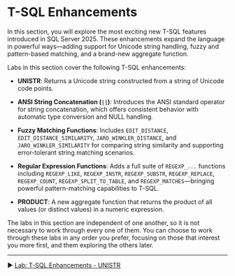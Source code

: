 ﻿# T-SQL Enhancements

In this section, you will explore the most exciting new T-SQL features introduced in SQL Server 2025. These enhancements expand the language in powerful ways—adding support for Unicode string handling, fuzzy and pattern-based matching, and a brand-new aggregate function.

Labs in this section cover the following T-SQL enhancements:

* **UNISTR**: Returns a Unicode string constructed from a string of Unicode code points.

* **ANSI String Concatenation (`||`)**: Introduces the ANSI standard operator for string concatenation, which offers consistent behavior with automatic type conversion and NULL handling.

* **Fuzzy Matching Functions**: Includes `EDIT_DISTANCE`, `EDIT_DISTANCE_SIMILARITY`, `JARO_WINKLER_DISTANCE`, and `JARO_WINKLER_SIMILARITY` for comparing string similarity and supporting error-tolerant string matching scenarios.

* **Regular Expression Functions**: Adds a full suite of `REGEXP_...` functions including `REGEXP_LIKE`, `REGEXP_INSTR`, `REGEXP_SUBSTR`, `REGEXP_REPLACE`, `REGEXP_COUNT`, `REGEXP_SPLIT_TO_TABLE`, and `REGEXP_MATCHES`—bringing powerful pattern-matching capabilities to T-SQL.

* **PRODUCT**: A new aggregate function that returns the product of all values (or distinct values) in a numeric expression.

The labs in this section are independent of one another, so it is not necessary to work through every one of them. You can choose to work through these labs in any order you prefer, focusing on those that interest you more first, and them exploring the others later.

___

▶ [Lab: T-SQL Enhancements - UNISTR](https://github.com/lennilobel/sql2025-workshop-hol-orlando2025/blob/main/HOL/1.%20T-SQL%20Enhancements/1.%20UNISTR.md)

